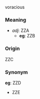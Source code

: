 voracious
### Meaning
+ _adj_: ZZA
    + __eg__: ZZB

### Origin

ZZC

### Synonym

__eg__: ZZD

+ ZZE


